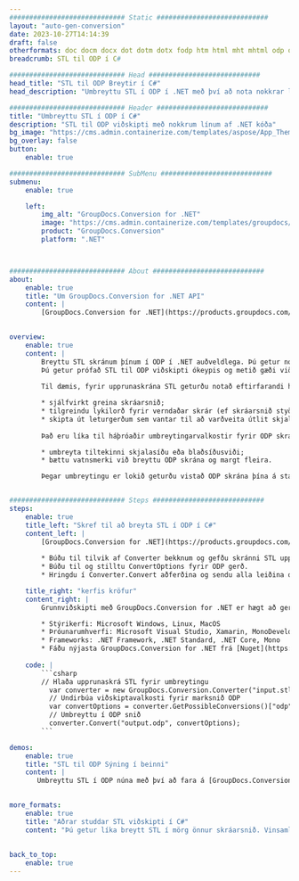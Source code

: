 ```yaml
---
############################# Static ############################
layout: "auto-gen-conversion"
date: 2023-10-27T14:14:39
draft: false
otherformats: doc docm docx dot dotm dotx fodp htm html mht mhtml odp odt otp pot potm potx pps ppsm ppsx ppt pptm pptx rtf
breadcrumb: STL til ODP í C#

############################# Head ############################
head_title: "STL til ODP Breytir í C#"
head_description: "Umbreyttu STL í ODP í .NET með því að nota nokkrar línur af kóða. Notaðu GroupDocs Document Conversion API til að umbreyta yfir 160 skráarsniðum."

############################# Header ############################
title: "Umbreyttu STL í ODP í C#"
description: "STL til ODP viðskipti með nokkrum línum af .NET kóða"
bg_image: "https://cms.admin.containerize.com/templates/aspose/App_Themes/V3/images/bg/header1.png"
bg_overlay: false
button:
    enable: true

############################# SubMenu ############################
submenu:
    enable: true

    left:
        img_alt: "GroupDocs.Conversion for .NET"
        image: "https://cms.admin.containerize.com/templates/groupdocs/images/product-logos/90x90-noborder/groupdocs-conversion-net.png"
        product: "GroupDocs.Conversion"
        platform: ".NET"



############################# About ############################
about:
    enable: true
    title: "Um GroupDocs.Conversion for .NET API"
    content: |
        [GroupDocs.Conversion for .NET](https://products.groupdocs.com/conversion/net/) er hægt að nota til að umbreyta Microsoft Word, Excel, PowerPoint, PDF, Visio og öðrum sniðum. GroupDocs.Conversion er sjálfstætt API sem hentar fyrir bakhlið og innri kerfi þar sem mikil afköst eru nauðsynleg. Það er ekki háð neinum hugbúnaði eins og Microsoft eða Open Office.
    

overview:
    enable: true
    content: |
        Breyttu STL skránum þínum í ODP í .NET auðveldlega. Þú getur notað aðeins nokkrar C# kóðalínur á hvaða vettvang sem þú vilt eins og - Windows, Linux, macOS.
        Þú getur prófað STL til ODP viðskipti ókeypis og metið gæði viðskiptaniðurstaðna. Ásamt einföldum skráabreytingum geturðu prófað fullkomnari valkosti til að hlaða uppruna STL skrá og til að vista úttak ODP niðurstöðu. 
        
        Til dæmis, fyrir upprunaskrána STL geturðu notað eftirfarandi hleðsluvalkosti:

        * sjálfvirkt greina skráarsnið;
        * tilgreindu lykilorð fyrir verndaðar skrár (ef skráarsnið styður það);
        * skipta út leturgerðum sem vantar til að varðveita útlit skjalsins.
        
        Það eru líka til háþróaðir umbreytingarvalkostir fyrir ODP skrána:

        * umbreyta tiltekinni skjalasíðu eða blaðsíðusviði;
        * bættu vatnsmerki við breyttu ODP skrána og margt fleira.

        Þegar umbreytingu er lokið geturðu vistað ODP skrána þína á staðbundinni skráarslóð eða hvaða geymslu sem er þriðja aðila eins og FTP, Amazon S3, Google Drive, Dropbox osfrv. Athugaðu - til að breyta STL í {{ TO}} það er engin þörf fyrir neinn viðbótarhugbúnað uppsettan - eins og MS Office, Open Office, Adobe Acrobat Reader o.s.frv.


############################# Steps ############################
steps:
    enable: true
    title_left: "Skref til að breyta STL í ODP í C#"
    content_left: |
        [GroupDocs.Conversion for .NET](https://products.groupdocs.com/conversion/net/) auðveldar forriturum að breyta STL skrá í ODP með nokkrum línum af kóða.
        
        * Búðu til tilvik af Converter bekknum og gefðu skránni STL upp alla slóðina
        * Búðu til og stilltu ConvertOptions fyrir ODP gerð.
        * Hringdu í Converter.Convert aðferðina og sendu alla leiðina og sniðið (ODP) sem færibreytu

    title_right: "kerfis kröfur"
    content_right: |
        Grunnviðskipti með GroupDocs.Conversion for .NET er hægt að gera í örfáum einföldum skrefum. API okkar eru studd á öllum helstu kerfum og stýrikerfum. Áður en þú keyrir kóðann hér að neðan skaltu ganga úr skugga um að þú hafir eftirfarandi forsendur uppsettar á kerfinu þínu.

        * Stýrikerfi: Microsoft Windows, Linux, MacOS
        * Þróunarumhverfi: Microsoft Visual Studio, Xamarin, MonoDevelop
        * Frameworks: .NET Framework, .NET Standard, .NET Core, Mono
        * Fáðu nýjasta GroupDocs.Conversion for .NET frá [Nuget](https://www.nuget.org/packages/groupdocs.conversion)
         
    code: |
        ```csharp    
        // Hlaða upprunaskrá STL fyrir umbreytingu
          var converter = new GroupDocs.Conversion.Converter("input.stl");
          // Undirbúa viðskiptavalkosti fyrir marksnið ODP
          var convertOptions = converter.GetPossibleConversions()["odp"].ConvertOptions;
          // Umbreyttu í ODP snið
          converter.Convert("output.odp", convertOptions);
        ```

demos:
    enable: true
    title: "STL til ODP Sýning í beinni"
    content: |
       Umbreyttu STL í ODP núna með því að fara á [GroupDocs.Conversion App](https://products.groupdocs.app/conversion/family) vefsíðuna. Demo á netinu hefur eftirfarandi kosti
          

more_formats:
    enable: true
    title: "Aðrar studdar STL viðskipti í C#"
    content: "Þú getur líka breytt STL í mörg önnur skráarsnið. Vinsamlegast skoðaðu listann hér að neðan."
       
       
back_to_top:
    enable: true
---
```

